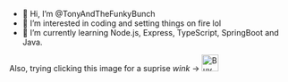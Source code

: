 - 👋 Hi, I’m @TonyAndTheFunkyBunch
- 👀 I’m interested in coding and setting things on fire lol
- 🌱 I’m currently learning Node.js, Express, TypeScript, SpringBoot and Java.

Also, trying clicking this image for a suprise *wink* -> <img src="https://camo.githubusercontent.com/3ba8042b343d12b84b85d2e6563376af4150f9cd09e72428349c1656083c8b5a/68747470733a2f2f63646e2e6275796d6561636f666665652e636f6d2f627574746f6e732f64656661756c742d6f72616e67652e706e67" alt="Buy Me A Coffee" height="30" data-canonical-src="https://cdn.buymeacoffee.com/buttons/default-orange.png" style="max-width: 100%;">

<!---
TonyAndTheFunkyBunch/TonyAndTheFunkyBunch is a ✨ special ✨ repository because its `README.md` (this file) appears on your GitHub profile.
You can click the Preview link to take a look at your changes.
--->
